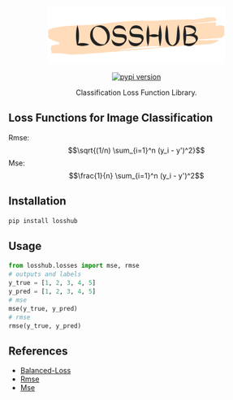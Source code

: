 <p align="center">
<img src="doc/logo.png" width="350">
</p>

<div align="center">
    <a href="https://badge.fury.io/for/py/losshub"><img src="https://badge.fury.io/py/losshub.svg" alt="pypi version"></a>
</div>

<p align="center">
    Classification Loss Function Library.
</p>

## Loss Functions for Image Classification

Rmse: $$\sqrt{(1/n) \sum_{i=1}^n (y_i - y')^2}$$
Mse: $$\frac{1}{n} \sum_{i=1}^n (y_i - y')^2$$

## Installation
```bash
pip install losshub
```

## Usage
```python
from losshub.losses import mse, rmse
# outputs and labels
y_true = [1, 2, 3, 4, 5]
y_pred = [1, 2, 3, 4, 5]
# mse
mse(y_true, y_pred)
# rmse
rmse(y_true, y_pred)
```

## References
- [Balanced-Loss](https://github.com/fcakyon/balanced-loss/)
- [Rmse](https://en.wikipedia.org/wiki/Root_mean_squared_error)
- [Mse](https://en.wikipedia.org/wiki/Mean_squared_error)